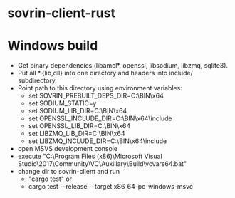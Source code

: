 # sovrin-client-rust

# Windows build

- Get binary dependencies (libamcl*, openssl, libsodium, libzmq, sqlite3).
- Put all *.{lib,dll} into one directory and headers into include/ subdirectory.
- Point path to this directory using environment variables:
  - set SOVRIN_PREBUILT_DEPS_DIR=C:\BIN\x64
  - set SODIUM_STATIC=y
  - set SODIUM_LIB_DIR=C:\BIN\x64
  - set OPENSSL_INCLUDE_DIR=C:\BIN\x64\include
  - set OPENSSL_LIB_DIR=C:\BIN\x64
  - set LIBZMQ_LIB_DIR=C:\BIN\x64
  - set LIBZMQ_INCLUDE_DIR=C:\BIN\x64\include
- open MSVS development console
- execute "C:\Program Files (x86)\Microsoft Visual Studio\2017\Community\VC\Auxiliary\Build\vcvars64.bat"
- change dir to sovrin-client and run
  - "cargo test" or
  - cargo test --release --target x86_64-pc-windows-msvc
